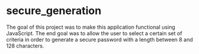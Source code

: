 # secure_generation
The goal of this project was to make this application functional using JavaScript. The end goal was to allow the user to select a certain set of criteria in order to generate a secure password with a length between 8 and 128 characters.
